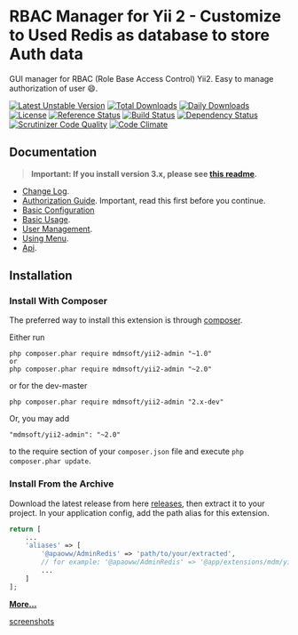 RBAC Manager for Yii 2 - Customize to Used Redis as database to store Auth data
======================
GUI manager for RBAC (Role Base Access Control) Yii2. Easy to manage authorization of user :smile:.

[![Latest Unstable Version](https://poser.pugx.org/mdmsoft/yii2-admin/v/unstable)](https://packagist.org/packages/mdmsoft/yii2-admin)
[![Total Downloads](https://poser.pugx.org/mdmsoft/yii2-admin/downloads.png)](https://packagist.org/packages/mdmsoft/yii2-admin)
[![Daily Downloads](https://poser.pugx.org/mdmsoft/yii2-admin/d/daily)](https://packagist.org/packages/mdmsoft/yii2-admin)
[![License](https://poser.pugx.org/mdmsoft/yii2-admin/license)](https://packagist.org/packages/mdmsoft/yii2-admin)
[![Reference Status](https://www.versioneye.com/php/mdmsoft:yii2-admin/reference_badge.svg)](https://www.versioneye.com/php/mdmsoft:yii2-admin/references)
[![Build Status](https://img.shields.io/travis/mdmsoft/yii2-admin.svg)](http://travis-ci.org/mdmsoft/yii2-admin)
[![Dependency Status](https://www.versioneye.com/php/mdmsoft:yii2-admin/dev-master/badge.png)](https://www.versioneye.com/php/mdmsoft:yii2-admin/dev-master)
[![Scrutinizer Code Quality](https://scrutinizer-ci.com/g/mdmsoft/yii2-admin/badges/quality-score.png?b=master)](https://scrutinizer-ci.com/g/mdmsoft/yii2-admin/?branch=master)
[![Code Climate](https://img.shields.io/codeclimate/github/mdmsoft/yii2-admin.svg)](https://codeclimate.com/github/mdmsoft/yii2-admin)

Documentation
-------------
> **Important: If you install version 3.x, please see [this readme](https://github.com/mdmsoft/yii2-admin/blob/3.master/README.md#upgrade-from-2x).**


- [Change Log](CHANGELOG.md).
- [Authorization Guide](http://www.yiiframework.com/doc-2.0/guide-security-authorization.html). Important, read this first before you continue.
- [Basic Configuration](docs/guide/configuration.md)
- [Basic Usage](docs/guide/basic-usage.md).
- [User Management](docs/guide/user-management.md).
- [Using Menu](docs/guide/using-menu.md).
- [Api](https://mdmsoft.github.io/yii2-admin/index.html).

Installation
------------

### Install With Composer

The preferred way to install this extension is through [composer](http://getcomposer.org/download/).

Either run

```
php composer.phar require mdmsoft/yii2-admin "~1.0"
or
php composer.phar require mdmsoft/yii2-admin "~2.0"
```

or for the dev-master

```
php composer.phar require mdmsoft/yii2-admin "2.x-dev"
```

Or, you may add

```
"mdmsoft/yii2-admin": "~2.0"
```

to the require section of your `composer.json` file and execute `php composer.phar update`.

### Install From the Archive

Download the latest release from here [releases](https://github.com/mdmsoft/yii2-admin/releases), then extract it to your project.
In your application config, add the path alias for this extension.

```php
return [
    ...
    'aliases' => [
        '@apaoww/AdminRedis' => 'path/to/your/extracted',
        // for example: '@apaoww/AdminRedis' => '@app/extensions/mdm/yii2-admin-2.0.0',
        ...
    ]
];
```

[**More...**](docs/guide/configuration.md)

[screenshots](https://goo.gl/r8RizT)
